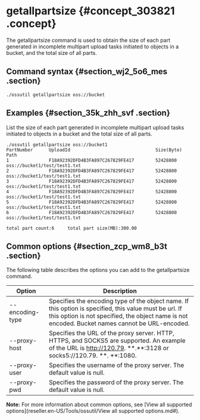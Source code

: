# getallpartsize {#concept_303821 .concept}

The getallpartsize command is used to obtain the size of each part generated in incomplete multipart upload tasks initiated to objects in a bucket, and the total size of all parts.

## Command syntax {#section_wj2_5o6_mes .section}

``` {#codeblock_5ol_i2y_zpx}
./ossutil getallpartsize oss://bucket 
```

## Examples {#section_35k_zhh_svf .section}

List the size of each part generated in incomplete multipart upload tasks initiated to objects in a bucket and the total size of all parts.

``` {#codeblock_jhb_9de_6ep}
./ossutil getallpartsize oss://bucket1
PartNumber      UploadId                                Size(Byte)      Path
1               F18A92392DFD4B3FA897C267829FE417        52428800        oss://bucket1/test/test1.txt
2               F18A92392DFD4B3FA897C267829FE417        52428800        oss://bucket1/test/test1.txt
3               F18A92392DFD4B3FA897C267829FE417        52428800        oss://bucket1/test/test1.txt
4               F18A92392DFD4B3FA897C267829FE417        52428800        oss://bucket1/test/test1.txt
5               F18A92392DFD4B3FA897C267829FE417        52428800        oss://bucket1/test/test1.txt
6               F18A92392DFD4B3FA897C267829FE417        52428800        oss://bucket1/test/test1.txt

total part count:6     total part size(MB):300.00
```

## Common options {#section_zcp_wm8_b3t .section}

The following table describes the options you can add to the getallpartsize command.

|Option|Description|
|------|-----------|
|--encoding-type|Specifies the encoding type of the object name. If this option is specified, this value must be url. If this option is not specified, the object name is not encoded. Bucket names cannot be URL-encoded.|
|--proxy-host|Specifies the URL of the proxy server. HTTP, HTTPS, and SOCKS5 are supported. An example of the URL is http://120.79. \*\*.\*\*:3128 or socks5://120.79. \*\*. \*\*:1080.|
|--proxy-user|Specifies the username of the proxy server. The default value is null.|
|--proxy-pwd|Specifies the password of the proxy server. The default value is null.|

**Note:** For more information about common options, see [View all supported options](reseller.en-US/Tools/ossutil/View all supported options.md#).


